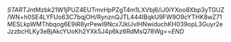 $START$JntMzbk21W1jPUZ4EUTmvHpPZgT4m1LXVbj6/iJ0iYXoo8Xbp3yTGUZ/WN+h0SE4LYFUo63C7bqjOH/RynznQJTL444IBqkU9FW9O9cYTHK8wZ71MESLkpWMThbqog6E9iR8yrPewI9Ncx7JklJvIHNwiduchKH039opL3Guyr2eJzzbcHLKy3eBjAkcYUoKh2YXk5J4p6kz6RdMsQ78Wg==$END$